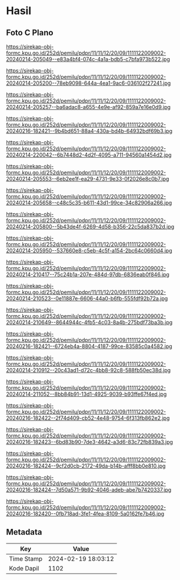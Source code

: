# Hasil

## Foto C Plano

https://sirekap-obj-formc.kpu.go.id/252d/pemilu/pdpr/11/11/12/20/09/1111122009002-20240214-205049--e83a4bf4-074c-4a1a-bdb5-c7bfa973b522.jpg

https://sirekap-obj-formc.kpu.go.id/252d/pemilu/pdpr/11/11/12/20/09/1111122009002-20240214-205200--78eb9098-644a-4ea1-9ac6-036102f27241.jpg

https://sirekap-obj-formc.kpu.go.id/252d/pemilu/pdpr/11/11/12/20/09/1111122009002-20240214-205257--ba6adac8-a655-4e9e-af92-859a7e16e0d9.jpg

https://sirekap-obj-formc.kpu.go.id/252d/pemilu/pdpr/11/11/12/20/09/1111122009002-20240216-182421--9b4bd651-88a4-430a-bd4b-64932bdf69b3.jpg

https://sirekap-obj-formc.kpu.go.id/252d/pemilu/pdpr/11/11/12/20/09/1111122009002-20240214-220042--6b7448d2-4d2f-4095-a711-94560a1454d2.jpg

https://sirekap-obj-formc.kpu.go.id/252d/pemilu/pdpr/11/11/12/20/09/1111122009002-20240214-205553--6eb2ee1f-ea29-4731-9e33-0f2026e8c0b7.jpg

https://sirekap-obj-formc.kpu.go.id/252d/pemilu/pdpr/11/11/12/20/09/1111122009002-20240214-205658--c48c5c35-b611-43d1-99ce-34c82906a266.jpg

https://sirekap-obj-formc.kpu.go.id/252d/pemilu/pdpr/11/11/12/20/09/1111122009002-20240214-205800--5b43de4f-6269-4d58-b356-22c5da837b2d.jpg

https://sirekap-obj-formc.kpu.go.id/252d/pemilu/pdpr/11/11/12/20/09/1111122009002-20240214-205950--537660e8-c5eb-4c5f-a154-2bc64c0660d4.jpg

https://sirekap-obj-formc.kpu.go.id/252d/pemilu/pdpr/11/11/12/20/09/1111122009002-20240214-210417--75c24b1a-207e-484d-97db-6836eab0f846.jpg

https://sirekap-obj-formc.kpu.go.id/252d/pemilu/pdpr/11/11/12/20/09/1111122009002-20240214-210523--0e11887e-6606-44a0-b6fb-555fdf92b72a.jpg

https://sirekap-obj-formc.kpu.go.id/252d/pemilu/pdpr/11/11/12/20/09/1111122009002-20240214-210649--8644944c-4fb5-4c03-8a4b-275bdf73ba3b.jpg

https://sirekap-obj-formc.kpu.go.id/252d/pemilu/pdpr/11/11/12/20/09/1111122009002-20240216-182421--6724eb4a-8804-4187-99ce-83585c0a4582.jpg

https://sirekap-obj-formc.kpu.go.id/252d/pemilu/pdpr/11/11/12/20/09/1111122009002-20240214-210912--20c43ad1-d72c-4bb8-92c8-588fb50ec38d.jpg

https://sirekap-obj-formc.kpu.go.id/252d/pemilu/pdpr/11/11/12/20/09/1111122009002-20240214-211052--8bb84b91-13d1-4925-9039-b93ffe67f4ed.jpg

https://sirekap-obj-formc.kpu.go.id/252d/pemilu/pdpr/11/11/12/20/09/1111122009002-20240216-182422--2f74d409-cb52-4e48-9754-6f313fb862e2.jpg

https://sirekap-obj-formc.kpu.go.id/252d/pemilu/pdpr/11/11/12/20/09/1111122009002-20240216-182423--6bd83b90-7de3-4642-a3d6-83c72fb839a3.jpg

https://sirekap-obj-formc.kpu.go.id/252d/pemilu/pdpr/11/11/12/20/09/1111122009002-20240216-182424--9cf2d0cb-2172-49da-b14b-afff8bb0e810.jpg

https://sirekap-obj-formc.kpu.go.id/252d/pemilu/pdpr/11/11/12/20/09/1111122009002-20240216-182424--7d50a571-9b92-4046-adeb-abe7b7420337.jpg

https://sirekap-obj-formc.kpu.go.id/252d/pemilu/pdpr/11/11/12/20/09/1111122009002-20240216-182420--0fb718ad-3fe1-4fea-8109-5a0162fe7b46.jpg


## Metadata

| Key        | Value               |
| ---------- | ------------------- |
| Time Stamp | 2024-02-19 18:03:12 |
| Kode Dapil | 1102                |



